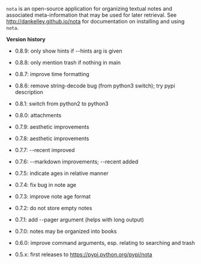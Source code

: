 ``nota`` is an open-source application for organizing textual notes and
associated meta-information that may be used for later retrieval.  See
http://dankelley.github.io/nota for documentation on installing and using
``nota``.

**Version history**

* 0.8.9: only show hints if --hints arg is given

* 0.8.8: only mention trash if nothing in main

* 0.8.7: improve time formatting

* 0.8.6: remove string-decode bug (from python3 switch); try pypi description

* 0.8.1: switch from python2 to python3

* 0.8.0: attachments

* 0.7.9: aesthetic improvements

* 0.7.8: aesthetic improvements

* 0.7.7: --recent improved

* 0.7.6: --markdown improvements; --recent added

* 0.7.5: indicate ages in relative manner

* 0.7.4: fix bug in note age

* 0.7.3: improve note age format

* 0.7.2: do not store empty notes

* 0.7.1: add --pager argument (helps with long output)

* 0.7.0: notes may be organized into books

* 0.6.0: improve command arguments, esp. relating to searching and trash

* 0.5.x: first releases to https://pypi.python.org/pypi/nota
